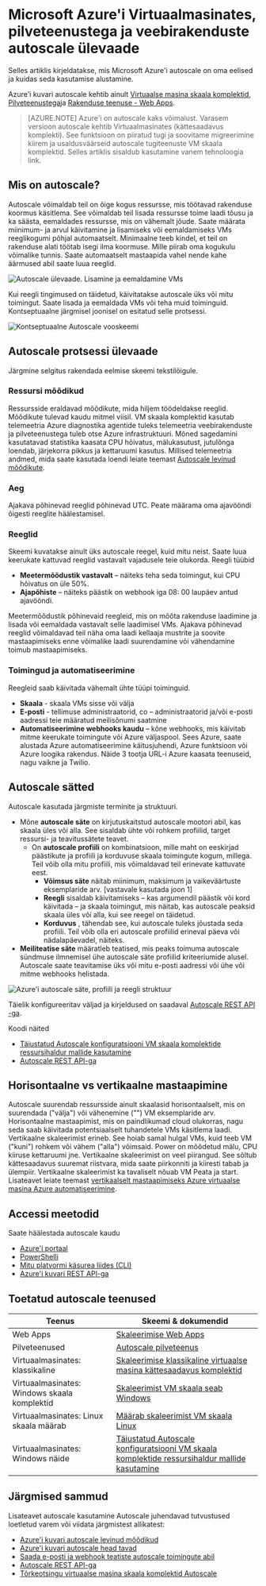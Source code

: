 <properties
    pageTitle="Ülevaade Microsoft Azure'i Virtuaalmasinates, pilveteenustega ja veebirakenduste autoscale | Microsoft Azure'i"
    description="Microsoft Azure autoscale ülevaade. Kehtib Virtuaalmasinates, pilveteenustega ja veebirakenduste."
    authors="rboucher"
    manager="carolz"
    editor=""
    services="monitoring-and-diagnostics"
    documentationCenter="monitoring-and-diagnostics"/>

<tags
    ms.service="monitoring-and-diagnostics"
    ms.workload="na"
    ms.tgt_pltfrm="na"
    ms.devlang="na"
    ms.topic="article"
    ms.date="09/06/2016"
    ms.author="robb"/>

# <a name="overview-of-autoscale-in-microsoft-azure-virtual-machines-cloud-services-and-web-apps"></a>Microsoft Azure'i Virtuaalmasinates, pilveteenustega ja veebirakenduste autoscale ülevaade

Selles artiklis kirjeldatakse, mis Microsoft Azure'i autoscale on oma eelised ja kuidas seda kasutamise alustamine.  

Azure'i kuvari autoscale kehtib ainult [Virtuaalse masina skaala komplektid](https://azure.microsoft.com/services/virtual-machine-scale-sets/), [Pilveteenustega](https://azure.microsoft.com/services/cloud-services/)ja [Rakenduse teenuse - Web Apps](https://azure.microsoft.com/services/app-service/web/).

>[AZURE.NOTE] Azure'i on autoscale kaks võimalust. Varasem versioon autoscale kehtib Virtuaalmasinates (kättesaadavus komplekti). See funktsioon on piiratud tugi ja soovitame migreerimine kiirem ja usaldusväärseid autoscale tugiteenuste VM skaala komplektid. Selles artiklis sisaldub kasutamine vanem tehnoloogia link.  


## <a name="what-is-autoscale"></a>Mis on autoscale?

Autoscale võimaldab teil on õige kogus ressursse, mis töötavad rakenduse koormus käsitlema. See võimaldab teil lisada ressursse toime laadi tõusu ja ka säästa, eemaldades ressursse, mis on vähemalt jõude. Saate määrata miinimum- ja arvul käivitamine ja lisamiseks või eemaldamiseks VMs reeglikogumi põhjal automaatselt. Minimaalne teeb kindel, et teil on rakenduse alati töötab isegi ilma koormuse. Mille piirab oma kogukulu võimalike tunnis. Saate automaatselt mastaapida vahel nende kahe äärmused abil saate luua reeglid.

 ![Autoscale ülevaade. Lisamine ja eemaldamine VMs](./media/monitoring-autoscale-overview/AutoscaleConcept.png)

Kui reegli tingimused on täidetud, käivitatakse autoscale üks või mitu toimingut. Saate lisada ja eemaldada VMs või teha muid toiminguid. Kontseptuaalne järgmisel joonisel on esitatud selle protsessi.  

 ![Kontseptuaalne Autoscale vooskeemi](./media/monitoring-autoscale-overview/AutoscaleOverview3.png)


## <a name="autoscale-process-explained"></a>Autoscale protsessi ülevaade
Järgmine selgitus rakendada eelmise skeemi tekstilõigule.   

### <a name="resource-metrics"></a>Ressursi mõõdikud
Ressursside eraldavad mõõdikute, mida hiljem töödeldakse reeglid. Mõõdikute tulevad kaudu mitmel viisil.
VM skaala komplektid kasutab telemeetria Azure diagnostika agentide tuleks telemeetria veebirakenduste ja pilveteenustega tuleb otse Azure infrastruktuuri. Mõned sagedamini kasutatavad statistika kaasata CPU hõivatus, mälukasutust, jutulõnga loendab, järjekorra pikkus ja kettaruumi kasutus. Millised telemeetria andmed, mida saate kasutada loendi leiate teemast [Autoscale levinud mõõdikute](insights-autoscale-common-metrics.md).

### <a name="time"></a>Aeg
Ajakava põhinevad reeglid põhinevad UTC. Peate määrama oma ajavööndi õigesti reeglite häälestamisel.  

### <a name="rules"></a>Reeglid
Skeemi kuvatakse ainult üks autoscale reegel, kuid mitu neist. Saate luua keerukate kattuvad reeglid vastavalt vajadusele teie olukorda.  Reegli tüübid  

 - **Meetermõõdustik vastavalt** – näiteks teha seda toimingut, kui CPU hõivatus on üle 50%.
 - **Ajapõhiste** – näiteks päästik on webhook iga 08: 00 laupäev antud ajavööndi.

Meetermõõdustik põhinevaid reegleid, mis on mõõta rakenduse laadimine ja lisada või eemaldada vastavalt selle laadimisel VMs. Ajakava põhinevad reeglid võimaldavad teil näha oma laadi kellaaja mustrite ja soovite mastaapimiseks enne võimalike laadi suurendamine või vähendamine toimub mastaapimiseks.  


### <a name="actions-and-automation"></a>Toimingud ja automatiseerimine

Reegleid saab käivitada vähemalt ühte tüüpi toiminguid.

- **Skaala** - skaala VMs sisse või välja
- **E-posti** - tellimuse administraatorid, co – administraatorid ja/või e-posti aadressi teie määratud meilisõnumi saatmine
- **Automatiseerimine webhooks kaudu** – kõne webhooks, mis käivitab mitme keerukate toimingute või Azure väljaspool. Sees Azure, saate alustada Azure automatiseerimine käitusjuhendi, Azure funktsioon või Azure loogika rakendus. Näide 3 tootja URL-i Azure kaasata teenuseid, nagu vaikne ja Twilio.


## <a name="autoscale-settings"></a>Autoscale sätted
Autoscale kasutada järgmiste terminite ja struktuuri.

- Mõne **autoscale säte** on kirjutuskaitstud autoscale mootori abil, kas skaala üles või alla. See sisaldab ühte või rohkem profiilid, target ressursi- ja teavitussätete teavet.
    - On **autoscale profiili** on kombinatsioon, mille maht on eeskirjad päästikute ja profiili ja korduvuse skaala toimingute kogum, millega. Teil võib olla mitu profiili, mis võimaldavad teil erinevate kattuvate eest.
        - **Võimsus säte** näitab miinimum, maksimum ja vaikeväärtuste eksemplaride arv. [vastavale kasutada joon 1]
        - **Reegli** sisaldab käivitamiseks – kas argumendil päästik või kord käivitada – ja skaala toimingut, mis näitab, kas autoscale peaksid skaala üles või alla, kui see reegel on täidetud.
        - **Korduvus** , tähendab see, kui autoscale tuleks jõustada seda profiili. Teil võib olla eri autoscale profiilid erineval päeva või nädalapäevadel, näiteks.
- **Meiliteatise säte** määratleb teatised, mis peaks toimuma autoscale sündmuse ilmnemisel ühe autoscale säte profiilid kriteeriumide alusel. Autoscale saate teavitamise üks või mitu e-posti aadressi või ühe või mitme webhooks helistada.

![Azure'i autoscale säte, profiili ja reegli struktuur](./media/monitoring-autoscale-overview/AzureResourceManagerRuleStructure3.png)

Täielik konfigureeritav väljad ja kirjeldused on saadaval [Autoscale REST API -ga](https://msdn.microsoft.com/library/dn931928.aspx).

Koodi näited

* [Täiustatud Autoscale konfiguratsiooni VM skaala komplektide ressursihaldur mallide kasutamine](insights-advanced-autoscale-virtual-machine-scale-sets.md)  
* [Autoscale REST API-ga](https://msdn.microsoft.com/library/dn931953.aspx)



## <a name="horizontal-vs-vertical-scaling"></a>Horisontaalne vs vertikaalne mastaapimine

Autoscale suurendab ressursside ainult skaalasid horisontaalselt, mis on suurendada ("välja") või vähenemine ("") VM eksemplaride arv.  Horisontaalne mastaapimist, mis on paindlikumad cloud olukorras, nagu seda saab käivitada potentsiaalselt tuhandetele VMs käsitlema laadi. Vertikaalne skaleerimist erineb. See hoiab samal hulgal VMs, kuid teeb VM ("kuni") rohkem või vähem ("alla") võimsaid. Power on mõõdetud mälu, CPU kiiruse kettaruumi jne.  Vertikaalne skaleerimist on veel piirangud. See sõltub kättesaadavus suuremat riistvara, mida saate piirkonniti ja kiiresti tabab ja ülempiir. Vertikaalne skaleerimist ka tavaliselt nõuab VM Peata ja start. Lisateavet leiate teemast [vertikaalselt mastaapimiseks Azure virtuaalse masina Azure automatiseerimine](../virtual-machines/virtual-machines-linux-vertical-scaling-automation.md).


## <a name="methods-of-access"></a>Accessi meetodid
Saate häälestada autoscale kaudu

- [Azure'i portaal](insights-how-to-scale.md)
- [PowerShelli](insights-powershell-samples.md#create-and-manage-autoscale-settings)
- [Mitu platvormi käsurea liides (CLI)](insights-cli-samples.md#autoscale )
- [Azure'i kuvari REST API-ga](https://msdn.microsoft.com/library/azure/dn931953.aspx )

## <a name="supported-services-for-autoscale"></a>Toetatud autoscale teenused


| Teenus                              | Skeemi & dokumendid                                       |
|--------------------------------------|-----------------------------------------------------|
| Web Apps                             | [Skaleerimise Web Apps](insights-how-to-scale.md)              |
| Pilveteenused                       | [Autoscale pilveteenus](../cloud-services/cloud-services-how-to-scale.md) |
| Virtuaalmasinates: klassikaline           | [Skaleerimise klassikaline virtuaalse masina kättesaadavus komplektid](https://blogs.msdn.microsoft.com/kaevans/2015/02/20/autoscaling-azurevirtual-machines/) |
| Virtuaalmasinates: Windows skaala komplektid| [Skaleerimist VM skaala seab Windows](../virtual-machine-scale-sets/virtual-machine-scale-sets-windows-autoscale.md)  |
| Virtuaalmasinates: Linux skaala määrab  | [Määrab skaleerimist VM skaala Linux](../virtual-machine-scale-sets/virtual-machine-scale-sets-linux-autoscale.md) |
| Virtuaalmasinates: Windows näide   | [Täiustatud Autoscale konfiguratsiooni VM skaala komplektide ressursihaldur mallide kasutamine](insights-advanced-autoscale-virtual-machine-scale-sets.md) |

## <a name="next-steps"></a>Järgmised sammud

Lisateavet autoscale kasutamine Autoscale juhendavad tutvustused loetletud varem või viidata järgmistest allikatest:

- [Azure'i kuvari autoscale levinud mõõdikud](insights-autoscale-common-metrics.md)
- [Azure'i kuvari autoscale head tavad](insights-autoscale-best-practices.md)
- [Saada e-posti ja webhook teatiste autoscale toimingute abil](insights-autoscale-to-webhook-email.md)
- [Autoscale REST API-ga](https://msdn.microsoft.com/library/dn931953.aspx)
- [Tõrkeotsingu virtuaalse masina skaala komplektid Autoscale](../virtual-machine-scale-sets/virtual-machine-scale-sets-troubleshoot.md)
